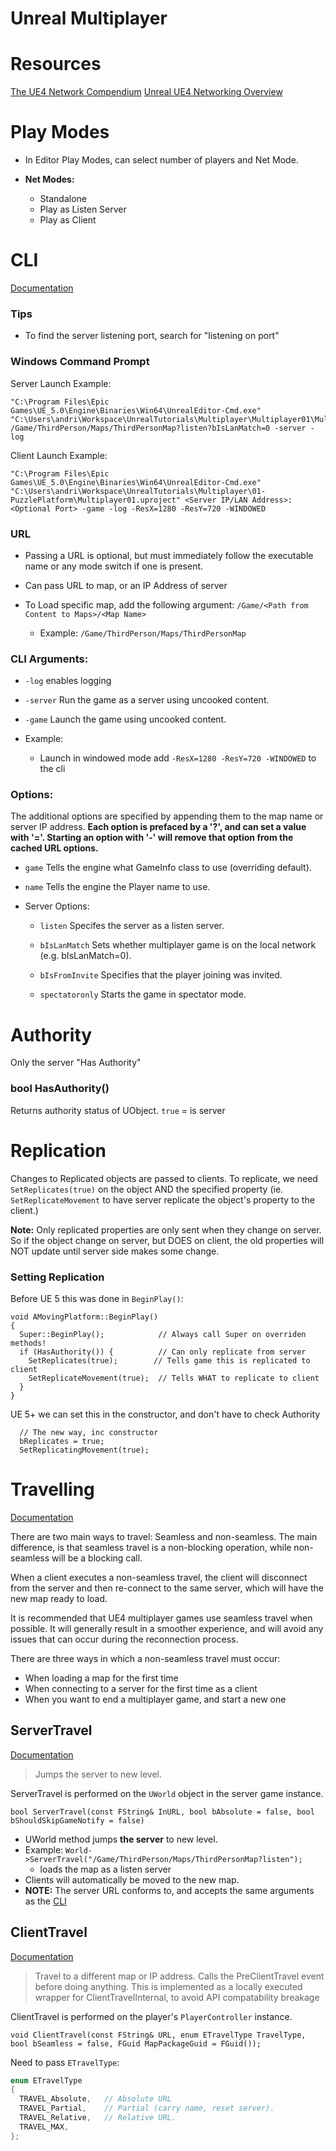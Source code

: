 # Unreal Multiplayer

# Resources

[The UE4 Network Compendium](https://assets.teachablecdn.com/pdf_viewer/web/viewer.html?file=https://www.filepicker.io/api/file/b6AoRVWRphvDRp8QZ4jA)
[Unreal UE4 Networking Overview](https://docs.unrealengine.com/udk/Three/NetworkingOverview.html)

# Play Modes

- In Editor Play Modes, can select number of players and Net Mode.

- **Net Modes:**
  - Standalone
  - Play as Listen Server
  - Play as Client

# CLI

[Documentation](https://docs.unrealengine.com/4.27/en-US/ProductionPipelines/CommandLineArguments/)

### Tips

- To find the server listening port, search for "listening on port" 

### Windows Command Prompt

Server Launch Example:
```
"C:\Program Files\Epic Games\UE_5.0\Engine\Binaries\Win64\UnrealEditor-Cmd.exe" "C:\Users\andri\Workspace\UnrealTutorials\Multiplayer\Multiplayer01\Multiplayer01.uproject"  /Game/ThirdPerson/Maps/ThirdPersonMap?listen?bIsLanMatch=0 -server -log
```

Client Launch Example:
```
"C:\Program Files\Epic Games\UE_5.0\Engine\Binaries\Win64\UnrealEditor-Cmd.exe" "C:\Users\andri\Workspace\UnrealTutorials\Multiplayer\01-PuzzlePlatform\Multiplayer01.uproject" <Server IP/LAN Address>:<Optional Port> -game -log -ResX=1280 -ResY=720 -WINDOWED
```

### URL

- Passing a URL is optional, but must immediately follow the executable name or any mode switch if one is present.

- Can pass URL to map, or an IP Address of server

- To Load specific map, add the following argument: `/Game/<Path from Content to Maps>/<Map Name>`
  - Example: `/Game/ThirdPerson/Maps/ThirdPersonMap`

### CLI Arguments:

- `-log` enables logging

- `-server` Run the game as a server using uncooked content.

- `-game` Launch the game using uncooked content.

- Example:
  - Launch in windowed mode add `-ResX=1280 -ResY=720 -WINDOWED` to the cli

### Options:

The additional options are specified by appending them to the map name or server IP address. **Each option is prefaced by a '?', and can set a value with '='. Starting an option with '-' will remove that option from the cached URL options.**

- `game` Tells the engine what GameInfo class to use (overriding default).

- `name` Tells the engine the Player name to use.

- Server Options:

  - `listen` Specifes the server as a listen server.

  - `bIsLanMatch` Sets whether multiplayer game is on the local network (e.g. bIsLanMatch=0).

  - `bIsFromInvite` Specifies that the player joining was invited.

  - `spectatoronly` Starts the game in spectator mode.

# Authority

Only the server "Has Authority"

### bool HasAuthority() 

Returns authority status of UObject. `true` = is server

# Replication

Changes to Replicated objects are passed to clients. To replicate, we need `SetReplicates(true)` on the object AND the specified property (ie. `SetReplicateMovement` to have server replicate the object's property to the client.)

**Note:** Only replicated properties are only sent when they change on server. So if the object change on server, but DOES on client, the old properties will NOT update until server side makes some change.

### Setting Replication

Before UE 5 this was done in `BeginPlay()`:
```
void AMovingPlatform::BeginPlay()
{
  Super::BeginPlay();            // Always call Super on overriden methods!
  if (HasAuthority()) {          // Can only replicate from server
    SetReplicates(true);        // Tells game this is replicated to client
    SetReplicateMovement(true);  // Tells WHAT to replicate to client
  }
}
```

UE 5+ we can set this in the constructor, and don't have to check Authority
```
  // The new way, inc constructor
  bReplicates = true;
  SetReplicatingMovement(true);
```

# Travelling

[Documentation](https://docs.unrealengine.com/4.27/en-US/InteractiveExperiences/Networking/Travelling/)

There are two main ways to travel: Seamless and non-seamless. The main difference, is that seamless travel is a non-blocking operation, while non-seamless will be a blocking call.

When a client executes a non-seamless travel, the client will disconnect from the server and then re-connect to the same server, which will have the new map ready to load.

It is recommended that UE4 multiplayer games use seamless travel when possible. It will generally result in a smoother experience, and will avoid any issues that can occur during the reconnection process. 

There are three ways in which a non-seamless travel must occur:
- When loading a map for the first time
- When connecting to a server for the first time as a client
- When you want to end a multiplayer game, and start a new one 

## ServerTravel

[Documentation](https://docs.unrealengine.com/4.26/en-US/API/Runtime/Engine/Engine/UWorld/ServerTravel/)

> Jumps the server to new level.

ServerTravel is performed on the `UWorld` object in the server game instance.

`bool ServerTravel(const FString& InURL, bool bAbsolute = false, bool bShouldSkipGameNotify = false)` 

- UWorld method jumps **the server** to new level.
- Example: `World->ServerTravel("/Game/ThirdPerson/Maps/ThirdPersonMap?listen");`
  - loads the map as a listen server
- Clients will automatically be moved to the new map.
- **NOTE:** The server URL conforms to, and accepts the same arguments as the [CLI](#cli)

## ClientTravel

[Documentation](https://docs.unrealengine.com/4.27/en-US/API/Runtime/Engine/GameFramework/APlayerController/ClientTravel/)

> Travel to a different map or IP address. Calls the PreClientTravel event before doing anything. This is implemented as a locally executed wrapper for ClientTravelInternal, to avoid API compatability breakage

ClientTravel is performed on the player's `PlayerController` instance.

`void ClientTravel(const FString& URL, enum ETravelType TravelType, bool bSeamless = false, FGuid MapPackageGuid = FGuid());`

Need to pass `ETravelType`:
```cpp
enum ETravelType
{
  TRAVEL_Absolute,   // Absolute URL
  TRAVEL_Partial,    // Partial (carry name, reset server).
  TRAVEL_Relative,   // Relative URL.
  TRAVEL_MAX,
};
```